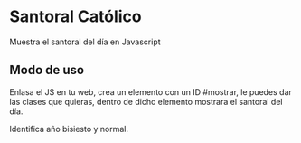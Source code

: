 # Santoral Católico
Muestra el santoral del día en Javascript
## Modo de uso
Enlasa el JS en tu web, crea un elemento con un ID #mostrar, le puedes dar las clases que quieras, dentro de dicho elemento mostrara el santoral del día.

Identifica año bisiesto y normal.
